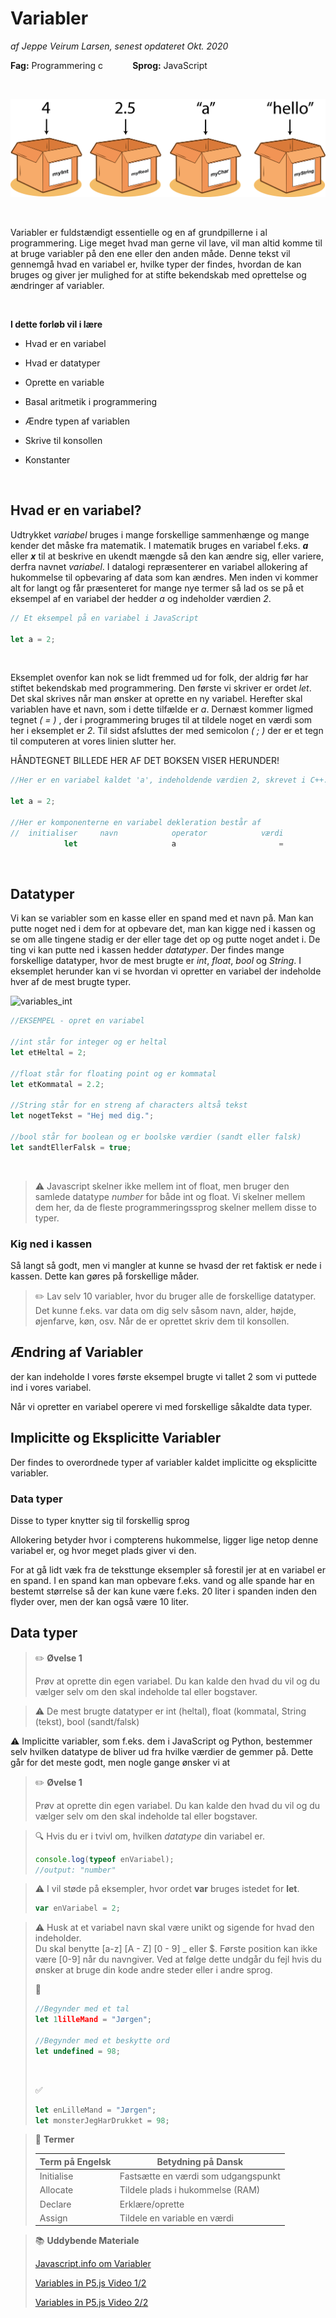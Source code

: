 

# Variabler

*af Jeppe Veirum Larsen, senest opdateret Okt. 2020*

**Fag:** Programmering c&nbsp; &nbsp; &nbsp; &nbsp;&nbsp; &nbsp; &nbsp;**Sprog:** JavaScript

<br/>

![Think variables as boxes contining values!](./figures/variables.png)

<br/>

Variabler er fuldstændigt essentielle og en af grundpillerne i al programmering. Lige meget hvad man gerne vil lave, vil man altid komme til at bruge variabler på den ene eller den anden måde. Denne tekst vil gennemgå hvad en variabel er, hvilke typer der findes, hvordan de kan bruges og giver jer mulighed for at stifte bekendskab med oprettelse og ændringer af variabler.

<br/>

 **I dette forløb vil i lære**

- Hvad er en variabel

- Hvad er datatyper

- Oprette en variable
- Basal aritmetik i programmering

- Ændre typen af variablen

- Skrive til konsollen
- Konstanter

<br/>

## Hvad er en variabel?

Udtrykket *variabel* bruges i mange forskellige sammenhænge og mange kender det måske fra matematik. I matematik bruges en variabel f.eks. ***a*** eller ***x*** til at beskrive en ukendt mængde så den kan ændre sig, eller variere, derfra navnet *variabel*. I datalogi repræsenterer en variabel allokering af hukommelse til opbevaring af data som kan ændres. Men inden vi kommer alt for langt og får præsenteret for mange nye termer så lad os se på et eksempel af en variabel der hedder *a* og indeholder værdien *2*.

``` javascript
// Et eksempel på en variabel i JavaScript

let a = 2;

```

<br/>

Eksemplet ovenfor kan nok se lidt fremmed ud for folk, der aldrig før har stiftet bekendskab med programmering. Den første vi skriver er ordet *let*. Det skal skrives når man ønsker at oprette en ny variabel. Herefter skal variablen have et navn, som i dette tilfælde er *a*. Dernæst kommer ligmed tegnet *( = )* , der i programmering bruges til at tildele noget en værdi som her i eksemplet er *2*. Til sidst afsluttes der med semicolon *( ; )* der er et tegn til computeren at vores linien slutter her. 



HÅNDTEGNET BILLEDE HER AF DET BOKSEN VISER HERUNDER!



```javascript
//Her er en variabel kaldet 'a', indeholdende værdien 2, skrevet i C++.

let a = 2;
	
//Her er komponenterne en variabel dekleration består af
//	initialiser		navn			operator			værdi				terminator
			let						a						=						2							;

```

<br/>

## Datatyper

Vi kan se variabler som en kasse eller en spand med et navn på. Man kan putte noget ned i dem for at opbevare det, man kan kigge ned i kassen og se om alle tingene stadig er der eller tage det op og putte noget andet i. De ting vi kan putte ned i kassen hedder *datatyper*. Der findes mange forskellige datatyper, hvor de mest brugte er *int*, *float*, *bool* og *String*. I eksemplet herunder kan vi se hvordan vi opretter en variabel der indeholde hver af de mest brugte typer.



![variables_int](/Users/jeppe/GitHub/diverse/Variabler/figures/variables_int.png)



```javascript
//EKSEMPEL - opret en variabel 

//int står for integer og er heltal
let etHeltal = 2;

//float står for floating point og er kommatal 
let etKommatal = 2.2;

//String står for en streng af characters altså tekst
let nogetTekst = "Hej med dig.";

//bool står for boolean og er boolske værdier (sandt eller falsk)
let sandtEllerFalsk = true;
```

<br/>

>  :warning:  Javascript skelner ikke mellem int of float, men bruger den samlede datatype *number* for både int og float. Vi skelner mellem dem her, da de fleste programmeringssprog skelner mellem disse to typer. 



### Kig ned i kassen

Så langt så godt, men vi mangler at kunne se hvasd der ret faktisk er nede i kassen. Dette kan gøres på forskellige måder. 



> :pencil2: Lav selv 10 variabler, hvor du bruger alle de forskellige datatyper. Det kunne f.eks. var data om dig selv såsom navn, alder, højde, øjenfarve, køn, osv. Når de er oprettet skriv dem til konsollen.



## Ændring af Variabler



der kan indeholde  I vores første eksempel brugte vi tallet 2 som vi puttede ind i vores variabel. 

Når vi opretter en variabel operere vi med forskellige såkaldte data typer. 



## Implicitte og Eksplicitte Variabler

Der findes to overordnede typer af variabler kaldet implicitte og eksplicitte variabler. 

### Data typer





Disse to typer knytter sig til forskellig sprog 





 Allokering betyder hvor i compterens hukommelse, ligger lige netop denne variabel er, og hvor meget plads giver vi den.



For at gå lidt væk fra de teksttunge eksempler så forestil jer at en variabel er en spand. I en spand kan man opbevare f.eks. vand og alle spande har en bestemt størrelse så der kan kune være f.eks. 20 liter i spanden inden den flyder over, men der kan også være 10 liter.




## Data typer



> :pencil2: **Øvelse 1**
>
> Prøv at oprette din egen variabel. Du kan kalde den hvad du vil og du vælger selv om den skal indeholde tal eller bogstaver.



> :warning: De mest brugte datatyper er int (heltal), float (kommatal, String (tekst), bool (sandt/falsk) 



:warning: Implicitte variabler, som f.eks. dem i JavaScript og Python, bestemmer selv hvilken datatype de bliver ud fra hvilke værdier de gemmer på. Dette går for det meste godt, men nogle gange ønsker vi at  



>:pencil2: **Øvelse 1**
>
>
>Prøv at oprette din egen variabel. Du kan kalde den hvad du vil og du vælger selv om den skal indeholde tal eller bogstaver.



> :mag: Hvis du er i tvivl om, hvilken *datatype* din variabel er.
>
> ```javascript
> console.log(typeof enVariabel);
> //output: "number"
> ```
>
> 



> :warning: I vil støde på eksempler, hvor ordet **var** bruges istedet for **let**. 
>
> ```javascript
> var enVariabel = 2;
> ```
>
> 



> :warning: Husk at et variabel navn skal være unikt og sigende for hvad den indeholder.  
> Du skal benytte [a-z] [A - Z] [0 - 9] _ eller $. Første position kan ikke være [0-9] når du navngiver. Ved at følge dette undgår du fejl hvis du ønsker at bruge din kode andre steder eller i andre sprog.
>
> :no_entry_sign: 
>
> ```javascript
> //Begynder med et tal
> let 1lilleMand = "Jørgen";
> 
> //Begynder med et beskytte ord
> let undefined = 98;
> ```
>
> <br/>
>
> :white_check_mark: 
>
> ```javascript
> let enLilleMand = "Jørgen";
> let monsterJegHarDrukket = 98;
> ```
>



> :book: **Termer**
>
> | Term på Engelsk | Betydning på Dansk                  |
> | --------------- | ----------------------------------- |
> | Initialise      | Fastsætte en værdi som udgangspunkt |
> | Allocate        | Tildele plads i hukommelse (RAM)    |
> | Declare         | Erklære/oprette                     |
> | Assign          | Tildele en variable en værdi        |
>
> 





> :books: **Uddybende Materiale**
>
> [Javascript.info om Variabler](https://javascript.info/variables)
>
> [Variables in P5.js Video 1/2](https://www.youtube.com/watch?v=RnS0YNuLfQQ)
>
> [Variables in P5.js Video 2/2](https://www.youtube.com/watch?v=Bn_B3T_Vbxs)


